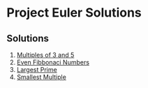 # Project Euler Solutions

## Solutions

1. [Multiples of 3 and 5](https://github.com/thebigtoona/project-euler/blob/master/multiples-of-3-and-5/index.js)
2. [Even Fibbonaci Numbers](https://github.com/thebigtoona/project-euler/blob/master/even-fibonnaci-numbers/index.js)
3. [Largest Prime](https://github.com/thebigtoona/project-euler/blob/master/largest-prime/index.js)
4. [Smallest Multiple](https://github.com/thebigtoona/project-euler/blob/master/smallest-multiple/index.js)
